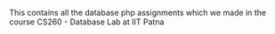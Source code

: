 This contains all the database php assignments which we made in the course CS260 - Database Lab at IIT Patna
